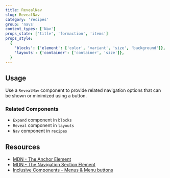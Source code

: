 ```yaml
---
title: RevealNav
slug: RevealNav
category: 'recipes'
group: 'navs'
content_types: ['Nav']
props_state: ['title', 'formaction', 'items']
props_style:
  {
    'blocks': {'element': ['color', 'variant', 'size', 'background']},
    'layouts': {'container': ['container', 'size']},
  }
---
```


## Usage

Use a `RevealNav` component to provide related navigation options that can be shown or minimized using a button.

### Related Components

- `Expand` component in `blocks`
- `Reveal` component in `layouts`
- `Nav` component in `recipes`

## Resources

- [MDN - The Anchor Element](https://developer.mozilla.org/en-US/docs/Web/HTML/Element/a)
- [MDN - The Navigation Section Element](https://developer.mozilla.org/en-US/docs/Web/HTML/Element/nav)
- [Inclusive Components - Menus & Menu buttons](https://inclusive-components.design/menus-menu-buttons/)

